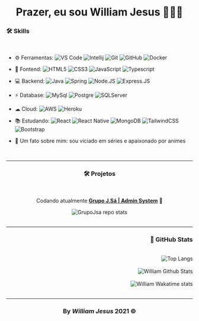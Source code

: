 <div id='header' align='center' >
  <h1>Prazer, eu sou William Jesus 👨🏽‍💻</h1>
</div>

<div id="container">
  <h3>🛠️ Skills</h3>
<br>
  
- ⚙️ Ferramentas: ![VS Code](https://img.shields.io/badge/-VS%20Code-007ACC?style=plastic&logo=visual-studio-code) 
![Intellij](https://img.shields.io/badge/IntelliJIDEA-000000.svg?style=plastic&logo=intellij-idea&logoColor=white)
![Git](https://img.shields.io/badge/git%20-%23F05033.svg?&style=plastic&logo=git&logoColor=white)
![GitHub](https://img.shields.io/badge/-GitHub-181717?style=plastic&logo=github)
![Docker](https://img.shields.io/badge/Docker-2CA5E0?style=plastic&logo=docker&logoColor=white)
  
- 🚀 Fontend: ![HTML5](https://img.shields.io/badge/-HTML5-E34F26?style=plastic&logo=html5&logoColor=white)
![CSS3](https://img.shields.io/badge/-CSS3-1572B6?style=plastic&logo=css3)
![JavaScript](https://img.shields.io/badge/-JavaScript-black?style=plastic&logo=javascript)
![Typescript](https://img.shields.io/badge/typescript%20-%23007ACC.svg?style=plastic&logo=typescript) 

- 💻 Backend: ![Java](https://img.shields.io/badge/java-%23ED8B00.svg?style=plastic&logo=java)
![Spring](https://img.shields.io/badge/spring%20-%236DB33F.svg?&style=plastic&logo=spring&logoColor=white)
![Node.JS](https://img.shields.io/badge/node.js%20-%2343853D.svg?style=plastic&logo=Node.js&logoColor=white)
![Express.JS](https://img.shields.io/badge/-Express.JS-c7b198?style=plastic&logo=Express.JS)
  
- ⚡ Database: ![MySql](https://img.shields.io/badge/MySQL-005C84?&style=plastic&logo=mysql&logoColor=white)
![Postgre](https://img.shields.io/badge/PostgreSQL-316192?&style=plastic&logo=postgresql&logoColor=white)
![SQLServer](https://img.shields.io/badge/Microsoft%20SQL%20Server-CC2927?style=plastic&logo=microsoft%20sql%20server&logoColor=white)

- ☁ Cloud: ![AWS](https://img.shields.io/badge/Amazon_AWS-232F3E?style=plastic&logo=amazon-aws&logoColor=white)
![Heroku](https://img.shields.io/badge/Heroku-430098?style=plastic&logo=heroku&logoColor=white)
  
- 📚 Estudando:
![React](https://img.shields.io/badge/-React-3b2e5a?style=plastic&logo=react)
![React Native](https://img.shields.io/badge/react_native%20-%2320232a.svg?style=plastic&logo=react&logoColor=%2361DAFB)
![MongoDB](https://img.shields.io/badge/MongoDB-%234ea94b.svg?style=plastic&logo=mongodb&logoColor=white)
![TailwindCSS](https://img.shields.io/badge/tailwindcss%20-%2338B2AC.svg?&style=plastic&logo=tailwind-css&logoColor=white)
![Bootstrap](https://img.shields.io/badge/-Bootstrap-563D7C?style=plastic&logo=bootstrap)

- 💬 Um fato sobre mim: sou viciado em séries e apaixonado por animes
<br>

---
<div align="center">
<h3>🛠️ Projetos</h3>
<br>
  
Codando atualmente [**Grupo J.Sá | Admin System**](https://github.com/WilliamJesusDev/GrupoJSA) 🏢

<img src='https://github-readme-stats.vercel.app/api/pin/?username=williamjesusdev&repo=grupojsa&theme=github_dark' alt='GrupoJsa repo stats'/>
<br>
</div>
</div>

<br>

---
<div id="footer" align="right">
<h3>🌟 GitHub Stats</h3>
<br>

<img src='https://github-readme-stats.vercel.app/api/top-langs/?username=williamjesusdev&layout=compact&theme=github_dark' alt='Top Langs'/>
<br>
<br>
<img src='https://github-readme-stats.vercel.app/api?username=williamjesusdev&hide=issues&count_private=true&theme=github_dark&show_icons=true' alt='William Github Stats'/>
<br>
<br>
<img src='https://github-readme-stats.vercel.app/api/wakatime?username=williamjesusdev&langs_count=6&theme=github_dark' alt='William Wakatime stats'/>

</div>
<br>

---
<h3 align='center'>By<em> William Jesus </em>2021 ©</h3>
